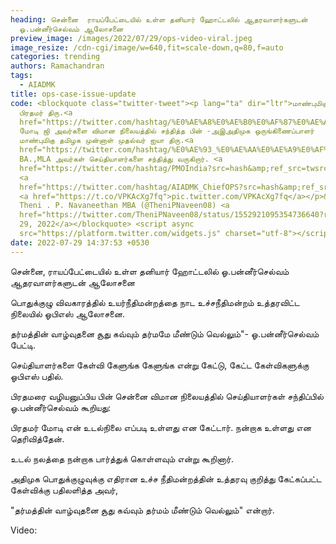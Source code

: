 ```yaml
---
heading: சென்னை  ராயப்பேட்டையில் உள்ள தனியார் ஹோட்டலில் ஆதரவாளர்களுடன்
  ஓ.பன்னீர்செல்வம் ஆலோசனை
preview_image: /images/2022/07/29/ops-video-viral.jpeg
image_resize: /cdn-cgi/image/w=640,fit=scale-down,q=80,f=auto
categories: trending
authors: Ramachandran
tags:
  - AIADMK
title: ops-case-issue-update
code: <blockquote class="twitter-tweet"><p lang="ta" dir="ltr">மாண்புமிகு பாரத
  பிரதமர் திரு.<a
  href="https://twitter.com/hashtag/%E0%AE%A8%E0%AE%B0%E0%AF%87%E0%AE%A8%E0%AF%8D%E0%AE%A4%E0%AE%BF%E0%AE%B0?src=hash&amp;ref_src=twsrc%5Etfw">#நரேந்திர</a>
  மோடி ஜி அவர்களை விமான நிலையத்தில் சந்தித்த பின் -அஇஅதிமுக ஒருங்கிணைப்பாளர்
  மாண்புமிகு தமிழக முன்னாள் முதல்வர் ஐயா திரு.<a
  href="https://twitter.com/hashtag/%E0%AE%93_%E0%AE%AA%E0%AE%A9%E0%AF%8D%E0%AE%A9%E0%AF%80%E0%AE%B0%E0%AF%8D%E0%AE%9A%E0%AF%86%E0%AE%B2%E0%AF%8D%E0%AE%B5%E0%AE%AE%E0%AF%8D?src=hash&amp;ref_src=twsrc%5Etfw">#ஓ_பன்னீர்செல்வம்</a>
  BA.,MLA அவர்கள் செய்தியாளர்களை சந்தித்து வருகிறார். <a
  href="https://twitter.com/hashtag/PMOIndia?src=hash&amp;ref_src=twsrc%5Etfw">#PMOIndia</a>
  <a
  href="https://twitter.com/hashtag/AIADMK_ChiefOPS?src=hash&amp;ref_src=twsrc%5Etfw">#AIADMK_ChiefOPS</a>
  <a href="https://t.co/VPKAcXg7fq">pic.twitter.com/VPKAcXg7fq</a></p>&mdash;
  Theni . P. Navaneethan MBA (@TheniPNaveen08) <a
  href="https://twitter.com/TheniPNaveen08/status/1552921095354736640?ref_src=twsrc%5Etfw">July
  29, 2022</a></blockquote> <script async
  src="https://platform.twitter.com/widgets.js" charset="utf-8"></script>
date: 2022-07-29 14:37:53 +0530
---
```

சென்னை, ராயப்பேட்டையில் உள்ள தனியார் ஹோட்டலில் ஓ.பன்னீர்செல்வம் ஆதரவாளர்களுடன் ஆலோசனை 

பொதுக்குழு விவகாரத்தில் உயர்நீதிமன்றத்தை நாட உச்சநீதிமன்றம் உத்தரவிட்ட நிலையில் ஓபிஎஸ் ஆலோசனை.

தர்மத்தின் வாழ்வுதனை சூது கவ்வும் தர்மமே மீண்டும் வெல்லும்"- ஓ.பன்னீர்செல்வம் பேட்டி.

செய்தியாளர்களை கேள்வி கேளுங்க கேளுங்க என்று கேட்டு, கேட்ட கேள்விகளுக்கு ஓபிஎஸ் பதில்.

பிரதமரை வழியனுப்பிய பின் சென்னை விமான நிலையத்தில் செய்தியாளர்கள் சந்திப்பில் ஓ.பன்னீர்செல்வம் கூறியது:

பிரதமர் மோடி என் உடல்நிலை எப்படி உள்ளது என கேட்டார். நன்றாக உள்ளது என தெரிவித்தேன். 

உடல் நலத்தை நன்றாக பார்த்துக் கொள்ளவும் என்று கூறினார்.

அதிமுக பொதுக்குழுவுக்கு எதிரான உச்ச நீதிமன்றத்தின் உத்தரவு குறித்து கேட்கப்பட்ட கேள்விக்கு பதிலளித்த அவர்,

"தர்மத்தின் வாழ்வுதனை சூது கவ்வும் தர்மம் மீண்டும் வெல்லும்" என்றார்.



Video: